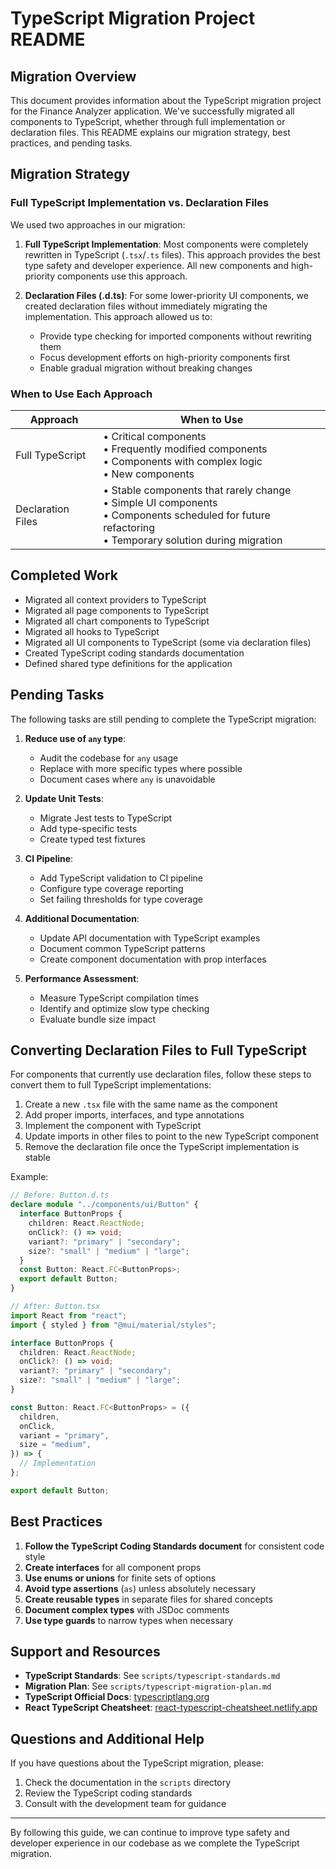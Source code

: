 # TypeScript Migration Project README

## Migration Overview

This document provides information about the TypeScript migration project for the Finance Analyzer application. We've successfully migrated all components to TypeScript, whether through full implementation or declaration files. This README explains our migration strategy, best practices, and pending tasks.

## Migration Strategy

### Full TypeScript Implementation vs. Declaration Files

We used two approaches in our migration:

1. **Full TypeScript Implementation**: Most components were completely rewritten in TypeScript (`.tsx`/`.ts` files). This approach provides the best type safety and developer experience. All new components and high-priority components use this approach.

2. **Declaration Files (.d.ts)**: For some lower-priority UI components, we created declaration files without immediately migrating the implementation. This approach allowed us to:
   - Provide type checking for imported components without rewriting them
   - Focus development efforts on high-priority components first
   - Enable gradual migration without breaking changes

### When to Use Each Approach

| Approach          | When to Use                                                                                                                                                |
| ----------------- | ---------------------------------------------------------------------------------------------------------------------------------------------------------- |
| Full TypeScript   | • Critical components<br>• Frequently modified components<br>• Components with complex logic<br>• New components                                           |
| Declaration Files | • Stable components that rarely change<br>• Simple UI components<br>• Components scheduled for future refactoring<br>• Temporary solution during migration |

## Completed Work

- Migrated all context providers to TypeScript
- Migrated all page components to TypeScript
- Migrated all chart components to TypeScript
- Migrated all hooks to TypeScript
- Migrated all UI components to TypeScript (some via declaration files)
- Created TypeScript coding standards documentation
- Defined shared type definitions for the application

## Pending Tasks

The following tasks are still pending to complete the TypeScript migration:

1. **Reduce use of `any` type**:

   - Audit the codebase for `any` usage
   - Replace with more specific types where possible
   - Document cases where `any` is unavoidable

2. **Update Unit Tests**:

   - Migrate Jest tests to TypeScript
   - Add type-specific tests
   - Create typed test fixtures

3. **CI Pipeline**:

   - Add TypeScript validation to CI pipeline
   - Configure type coverage reporting
   - Set failing thresholds for type coverage

4. **Additional Documentation**:

   - Update API documentation with TypeScript examples
   - Document common TypeScript patterns
   - Create component documentation with prop interfaces

5. **Performance Assessment**:
   - Measure TypeScript compilation times
   - Identify and optimize slow type checking
   - Evaluate bundle size impact

## Converting Declaration Files to Full TypeScript

For components that currently use declaration files, follow these steps to convert them to full TypeScript implementations:

1. Create a new `.tsx` file with the same name as the component
2. Add proper imports, interfaces, and type annotations
3. Implement the component with TypeScript
4. Update imports in other files to point to the new TypeScript component
5. Remove the declaration file once the TypeScript implementation is stable

Example:

```typescript
// Before: Button.d.ts
declare module "../components/ui/Button" {
  interface ButtonProps {
    children: React.ReactNode;
    onClick?: () => void;
    variant?: "primary" | "secondary";
    size?: "small" | "medium" | "large";
  }
  const Button: React.FC<ButtonProps>;
  export default Button;
}

// After: Button.tsx
import React from "react";
import { styled } from "@mui/material/styles";

interface ButtonProps {
  children: React.ReactNode;
  onClick?: () => void;
  variant?: "primary" | "secondary";
  size?: "small" | "medium" | "large";
}

const Button: React.FC<ButtonProps> = ({
  children,
  onClick,
  variant = "primary",
  size = "medium",
}) => {
  // Implementation
};

export default Button;
```

## Best Practices

1. **Follow the TypeScript Coding Standards document** for consistent code style
2. **Create interfaces** for all component props
3. **Use enums or unions** for finite sets of options
4. **Avoid type assertions** (`as`) unless absolutely necessary
5. **Create reusable types** in separate files for shared concepts
6. **Document complex types** with JSDoc comments
7. **Use type guards** to narrow types when necessary

## Support and Resources

- **TypeScript Standards**: See `scripts/typescript-standards.md`
- **Migration Plan**: See `scripts/typescript-migration-plan.md`
- **TypeScript Official Docs**: [typescriptlang.org](https://www.typescriptlang.org/docs/)
- **React TypeScript Cheatsheet**: [react-typescript-cheatsheet.netlify.app](https://react-typescript-cheatsheet.netlify.app/)

## Questions and Additional Help

If you have questions about the TypeScript migration, please:

1. Check the documentation in the `scripts` directory
2. Review the TypeScript coding standards
3. Consult with the development team for guidance

---

By following this guide, we can continue to improve type safety and developer experience in our codebase as we complete the TypeScript migration.
